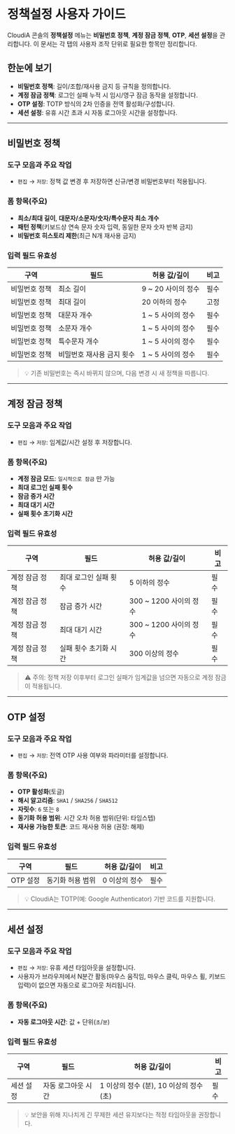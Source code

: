 # 정책설정 사용자 가이드

CloudiA 콘솔의 **정책설정** 메뉴는 **비밀번호 정책**, **계정 잠금 정책**, **OTP**, **세션 설정**을 관리합니다. 이 문서는 각 탭의 사용자 조작 단위로 필요한 항목만 정리합니다.

## 한눈에 보기
- **비밀번호 정책**: 길이/조합/재사용 금지 등 규칙을 정의합니다.
- **계정 잠금 정책**: 로그인 실패 누적 시 임시/영구 잠금 동작을 설정합니다.
- **OTP 설정**: TOTP 방식의 2차 인증을 전역 활성화/구성합니다.
- **세션 설정**: 유휴 시간 초과 시 자동 로그아웃 시간을 설정합니다.

---

## 비밀번호 정책

### 도구 모음과 주요 작업
- `편집` → `저장`: 정책 값 변경 후 저장하면 신규/변경 비밀번호부터 적용됩니다.

### 폼 항목(주요)
- **최소/최대 길이**, **대문자/소문자/숫자/특수문자 최소 개수**
- **패턴 정책**(키보드상 연속 문자 숫자 입력, 동일한 문자 숫자 반복 금지)
- **비밀번호 히스토리 제한**(최근 N개 재사용 금지)

### 입력 필드 유효성
| 구역 | 필드             | 허용 값/길이    | 비고 |
|---|----------------|------------|----|
| 비밀번호 정책 | 최소 길이          | 9 ~ 20 사이의 정수 | 필수 |
| 비밀번호 정책 | 최대 길이          | 20 이하의 정수  | 고정 |
| 비밀번호 정책 | 대문자 개수         | 1 ~ 5 사이의 정수 | 필수 |
| 비밀번호 정책 | 소문자 개수         | 1 ~ 5 사이의 정수 | 필수 |
| 비밀번호 정책 | 특수문자 개수        | 1 ~ 5 사이의 정수 | 필수 |
| 비밀번호 정책 | 비밀번호 재사용 금지 횟수 | 1 ~ 5 사이의 정수 | 필수 |

> 💡 기존 비밀번호는 즉시 바뀌지 않으며, 다음 변경 시 새 정책을 따릅니다.

---

## 계정 잠금 정책

### 도구 모음과 주요 작업
- `편집` → `저장`: 임계값/시간 설정 후 저장합니다.

### 폼 항목(주요)
- **계정 잠금 모드**:  `일시적으로 잠금` 만 가능
- **최대 로그인 실패 횟수**
- **잠금 증가 시간**
- **최대 대기 시간** 
- **실패 횟수 초기화 시간**

### 입력 필드 유효성
| 구역       | 필드           | 허용 값/길이       | 비고 |
|----------|--------------|---------------|----|
| 계정 잠금 정책 | 최대 로그인 실패 횟수 | 5 이하의 정수      | 필수 |
| 계정 잠금 정책 | 잠금 증가 시간     | 300 ~ 1200 사이의 정수 | 필수 |
| 계정 잠금 정책 | 최대 대기 시간     | 300 ~ 1200 사이의 정수 | 필수 |
| 계정 잠금 정책 | 실패 횟수 초기화 시간  | 300 이상의 정수    | 필수 |

> ⚠️ 주의: 정책 저장 이후부터 로그인 실패가 임계값을 넘으면 자동으로 계정 잠금이 적용됩니다.

---

## OTP 설정

### 도구 모음과 주요 작업
- `편집` → `저장`: 전역 OTP 사용 여부와 파라미터를 설정합니다.

### 폼 항목(주요)
- **OTP 활성화**(토글)
- **해시 알고리즘**: `SHA1` / `SHA256` / `SHA512`
- **자릿수**: `6` 또는 `8`
- **동기화 허용 범위**: 시간 오차 허용 범위(단위: 타임스텝)
- **재사용 가능한 토큰**: 코드 재사용 허용 (권장: 해제)

### 입력 필드 유효성
| 구역     | 필드          | 허용 값/길이  | 비고 |
|--------|-------------|----------|----|
| OTP 설정 | 동기화 허용 범위 | 0 이상의 정수 | 필수 |

> 💡 CloudiA는 TOTP(예: Google Authenticator) 기반 코드를 지원합니다.

---

## 세션 설정

### 도구 모음과 주요 작업
- `편집` → `저장`: 유휴 세션 타임아웃을 설정합니다.
- 사용자가 브라우저에서 N분간 활동(마우스 움직임, 마우스 클릭, 마우스 휠, 키보드 입력)이 없으면 자동으로 로그아웃 처리됩니다.

### 폼 항목(주요)
- **자동 로그아웃 시간**: 값 + 단위(`초`/`분`)

### 입력 필드 유효성
| 구역     | 필드          | 허용 값/길이                     | 비고 |
|--------|-------------|-----------------------------|----|
| 세션 설정 | 자동 로그아웃 시간 | 1 이상의 정수 (분), 10 이상의 정수 (초) | 필수

> 💡 보안을 위해 지나치게 긴 무제한 세션 유지보다는 적정 타임아웃을 권장합니다.


